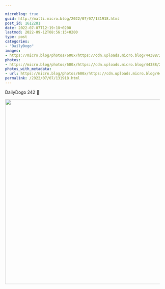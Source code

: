 ```yaml
---

microblog: true
guid: http://matti.micro.blog/2022/07/07/131918.html
post_id: 1612281
date: 2022-07-07T12:19:18+0200
lastmod: 2022-09-12T08:56:15+0200
type: post
categories:
- "DailyDogo"
images:
- https://micro.blog/photos/600x/https://cdn.uploads.micro.blog/44388/2022/6977d4548a.jpg
photos:
- https://micro.blog/photos/600x/https://cdn.uploads.micro.blog/44388/2022/6977d4548a.jpg
photos_with_metadata:
- url: https://micro.blog/photos/600x/https://cdn.uploads.micro.blog/44388/2022/6977d4548a.jpg
permalink: /2022/07/07/131918.html
---
```

DailyDogo 242 🐶

<img src="/media/uploads/2022/6977d4548a.jpg" width="600" height="600" alt="" />
